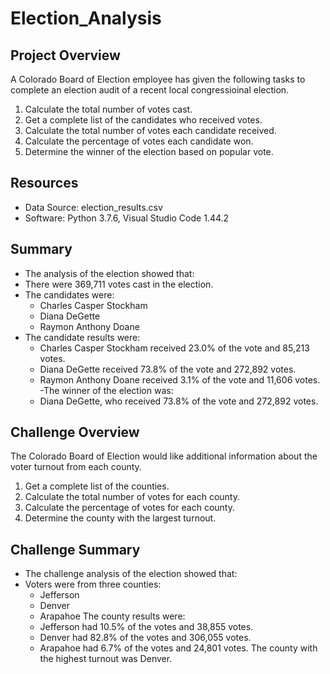 # Election_Analysis

## Project Overview
A Colorado Board of Election employee has given the following tasks to complete an election audit of a recent local congressioinal election.

1. Calculate the total number of votes cast.
2. Get a complete list of the candidates who received votes.
3. Calculate the total number of votes each candidate received.
4. Calculate the percentage of votes each candidate won.
5. Determine the winner of the election based on popular vote.

## Resources
- Data Source: election_results.csv
- Software:  Python 3.7.6, Visual Studio Code 1.44.2

## Summary
- The analysis of the election showed that:
- There were 369,711 votes cast in the election.
- The candidates were:
  - Charles Casper Stockham
  - Diana DeGette
  - Raymon Anthony Doane
- The candidate results were:
  - Charles Casper Stockham received 23.0% of the vote and 85,213 votes.
  - Diana DeGette received 73.8% of the vote and 272,892 votes.
  - Raymon Anthony Doane received 3.1% of the vote and 11,606 votes.
 -The winner of the election was:
  - Diana DeGette, who received 73.8% of the vote and 272,892 votes.
  
## Challenge Overview
The Colorado Board of Election would like additional information about the voter turnout from each county.

1. Get a complete list of the counties.
3. Calculate the total number of votes for each county.
4. Calculate the percentage of votes for each county.
5. Determine the county with the largest turnout.

## Challenge Summary
- The challenge analysis of the election showed that:
- Voters were from three counties:
  - Jefferson
  - Denver
  - Arapahoe
 The county results were:
  - Jefferson had 10.5% of the votes and 38,855 votes.
  - Denver had 82.8% of the votes and 306,055 votes.
  - Arapahoe had 6.7% of the votes and 24,801 votes.
 The county with the highest turnout was Denver.
  
